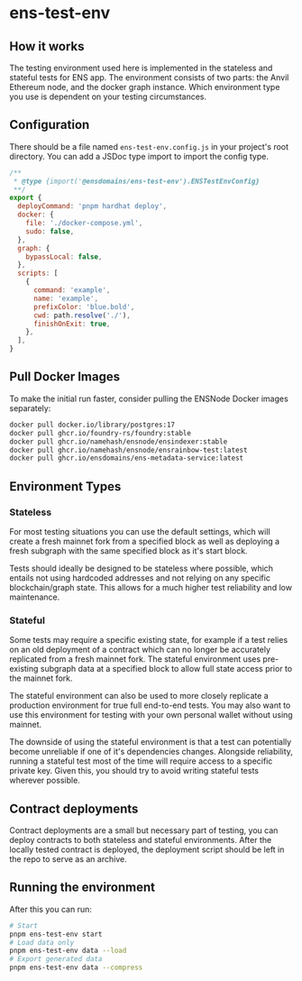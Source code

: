 # ens-test-env

## How it works

The testing environment used here is implemented in the stateless and stateful
tests for ENS app. The environment consists of two parts: the Anvil Ethereum
node, and the docker graph instance. Which environment type you use is dependent
on your testing circumstances.

## Configuration

There should be a file named `ens-test-env.config.js` in your project's root
directory. You can add a JSDoc type import to import the config type.

```js
/**
 * @type {import('@ensdomains/ens-test-env').ENSTestEnvConfig}
 **/
export {
  deployCommand: 'pnpm hardhat deploy',
  docker: {
    file: './docker-compose.yml',
    sudo: false,
  },
  graph: {
    bypassLocal: false,
  },
  scripts: [
    {
      command: 'example',
      name: 'example',
      prefixColor: 'blue.bold',
      cwd: path.resolve('./'),
      finishOnExit: true,
    },
  ],
}
```

## Pull Docker Images

To make the initial run faster, consider pulling the ENSNode Docker images separately:

```bash
docker pull docker.io/library/postgres:17
docker pull ghcr.io/foundry-rs/foundry:stable
docker pull ghcr.io/namehash/ensnode/ensindexer:stable
docker pull ghcr.io/namehash/ensnode/ensrainbow-test:latest
docker pull ghcr.io/ensdomains/ens-metadata-service:latest
```

## Environment Types

### Stateless

For most testing situations you can use the default settings, which will create
a fresh mainnet fork from a specified block as well as deploying a fresh
subgraph with the same specified block as it's start block.

Tests should ideally be designed to be stateless where possible, which entails
not using hardcoded addresses and not relying on any specific blockchain/graph
state. This allows for a much higher test reliability and low maintenance.

### Stateful

Some tests may require a specific existing state, for example if a test relies
on an old deployment of a contract which can no longer be accurately replicated
from a fresh mainnet fork. The stateful environment uses pre-existing subgraph
data at a specified block to allow full state access prior to the mainnet fork.

The stateful environment can also be used to more closely replicate a production
environment for true full end-to-end tests. You may also want to use this
environment for testing with your own personal wallet without using mainnet.

The downside of using the stateful environment is that a test can potentially
become unreliable if one of it's dependencies changes. Alongside reliability,
running a stateful test most of the time will require access to a specific
private key. Given this, you should try to avoid writing stateful tests wherever
possible.

## Contract deployments

Contract deployments are a small but necessary part of testing, you can deploy
contracts to both stateless and stateful environments. After the locally tested
contract is deployed, the deployment script should be left in the repo to serve
as an archive.

## Running the environment

After this you can run:

```bash
# Start
pnpm ens-test-env start
# Load data only
pnpm ens-test-env data --load
# Export generated data
pnpm ens-test-env data --compress
```
